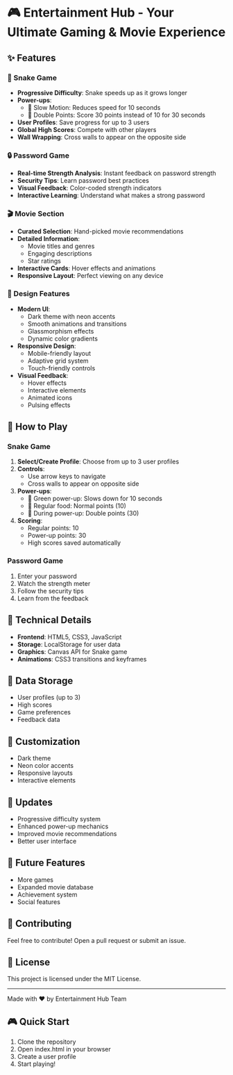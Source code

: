 # 🎮 Entertainment Hub - Your Ultimate Gaming & Movie Experience

## ✨ Features

### 🐍 Snake Game
- **Progressive Difficulty**: Snake speeds up as it grows longer
- **Power-ups**: 
  - 🐌 Slow Motion: Reduces speed for 10 seconds
  - 💎 Double Points: Score 30 points instead of 10 for 30 seconds
- **User Profiles**: Save progress for up to 3 users
- **Global High Scores**: Compete with other players
- **Wall Wrapping**: Cross walls to appear on the opposite side

### 🔒 Password Game
- **Real-time Strength Analysis**: Instant feedback on password strength
- **Security Tips**: Learn password best practices
- **Visual Feedback**: Color-coded strength indicators
- **Interactive Learning**: Understand what makes a strong password

### 🎬 Movie Section
- **Curated Selection**: Hand-picked movie recommendations
- **Detailed Information**: 
  - Movie titles and genres
  - Engaging descriptions
  - Star ratings
- **Interactive Cards**: Hover effects and animations
- **Responsive Layout**: Perfect viewing on any device

### 💫 Design Features
- **Modern UI**: 
  - Dark theme with neon accents
  - Smooth animations and transitions
  - Glassmorphism effects
  - Dynamic color gradients
- **Responsive Design**: 
  - Mobile-friendly layout
  - Adaptive grid system
  - Touch-friendly controls
- **Visual Feedback**:
  - Hover effects
  - Interactive elements
  - Animated icons
  - Pulsing effects

## 🎯 How to Play

### Snake Game
1. **Select/Create Profile**: Choose from up to 3 user profiles
2. **Controls**: 
   - Use arrow keys to navigate
   - Cross walls to appear on opposite side
3. **Power-ups**:
   - 🐌 Green power-up: Slows down for 10 seconds
   - 💎 Regular food: Normal points (10)
   - 💎 During power-up: Double points (30)
4. **Scoring**:
   - Regular points: 10
   - Power-up points: 30
   - High scores saved automatically

### Password Game
1. Enter your password
2. Watch the strength meter
3. Follow the security tips
4. Learn from the feedback

## 🔧 Technical Details
- **Frontend**: HTML5, CSS3, JavaScript
- **Storage**: LocalStorage for user data
- **Graphics**: Canvas API for Snake game
- **Animations**: CSS3 transitions and keyframes

## 💾 Data Storage
- User profiles (up to 3)
- High scores
- Game preferences
- Feedback data

## 🎨 Customization
- Dark theme
- Neon color accents
- Responsive layouts
- Interactive elements

## 🔄 Updates
- Progressive difficulty system
- Enhanced power-up mechanics
- Improved movie recommendations
- Better user interface

## 🎯 Future Features
- More games
- Expanded movie database
- Achievement system
- Social features

## 🤝 Contributing
Feel free to contribute! Open a pull request or submit an issue.

## 📜 License
This project is licensed under the MIT License.

---
Made with ❤️ by Entertainment Hub Team

## 🎮 Quick Start
1. Clone the repository
2. Open index.html in your browser
3. Create a user profile
4. Start playing!
